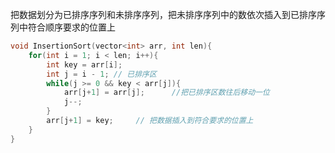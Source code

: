 把数据划分为已排序序列和未排序序列，把未排序序列中的数依次插入到已排序序列中符合顺序要求的位置上

```C++
void InsertionSort(vector<int> arr, int len){
    for(int i = 1; i < len; i++){
        int key = arr[i];
        int j = i - 1; // 已排序区
        while(j >= 0 && key < arr[j]){
            arr[j+1] = arr[j];      //把已排序区数往后移动一位
            j--;
        }
        arr[j+1] = key;     // 把数据插入到符合要求的位置上
    }
}
```